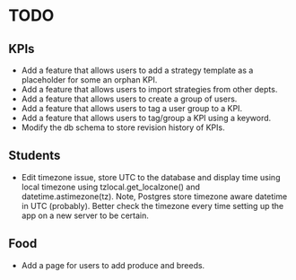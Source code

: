 # TODO
## KPIs
* Add a feature that allows users to add a strategy template as a placeholder for some an orphan KPI.
* Add a feature that allows users to import strategies from other depts.
* Add a feature that allows users to create a group of users.
* Add a feature that allows users to tag a user group to a KPI.
* Add a feature that allows users to tag/group a KPI using a keyword.
* Modify the db schema to store revision history of KPIs.

## Students
* Edit timezone issue, store UTC to the database and display time using local timezone using tzlocal.get_localzone() and datetime.astimezone(tz). Note, Postgres store timezone aware datetime in UTC (probably). Better check the timezone every time setting up the app on a new server to be certain.

## Food
* Add a page for users to add produce and breeds.

